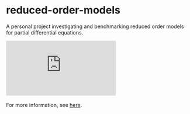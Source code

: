 # reduced-order-models
A personal project investigating and benchmarking reduced order models for partial differential equations.

![](https://github.com/alec-hoyland/ReducedOrderModelsProject.jl/blob/main/latex/Images/fig1.pdf)

For more information, see [here](https://alec-hoyland.github.io/ReducedOrderModelsProject.jl/).
